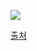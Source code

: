 ![](https://img1.daumcdn.net/thumb/R1280x0/?scode=mtistory2&fname=https%3A%2F%2Fblog.kakaocdn.net%2Fdn%2F6Dy0i%2FbtqKbW6Bhpk%2FNJZEgqgeEKqEqhOSWkiZok%2Fimg.png)

[출처](https://codinghack.tistory.com/55)
